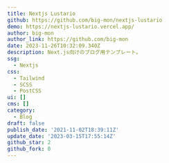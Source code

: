 ```yaml
---
title: Nextjs Lustario
github: https://github.com/big-mon/nextjs-lustario
demo: https://nextjs-lustario.vercel.app/
author: big-mon
author_link: https://github.com/big-mon
date: 2023-11-26T10:32:09.340Z
description: Next.js向けのブログ用テンプレート。
ssg:
  - Nextjs
css:
  - Tailwind
  - SCSS
  - PostCSS
ui: []
cms: []
category:
  - Blog
draft: false
publish_date: '2021-11-02T18:39:11Z'
update_date: '2023-03-15T17:55:14Z'
github_star: 2
github_fork: 0
---
```

